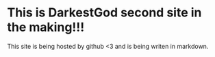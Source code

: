 # This is DarkestGod second site in the making!!!
This site is being hosted by github <3 and is being writen in markdown.
